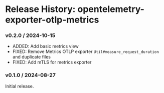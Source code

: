 # Release History: opentelemetry-exporter-otlp-metrics

### v0.2.0 / 2024-10-15

* ADDED: Add basic metrics view
* FIXED: Remove Metrics OTLP exporter `Util#measure_request_duration` and duplicate files
* FIXED: Add mTLS for metrics exporter

### v0.1.0 / 2024-08-27

Initial release.
